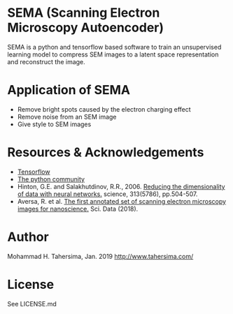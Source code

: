# SEMA (Scanning Electron Microscopy Autoencoder)

SEMA is a python and tensorflow based software to train an unsupervised learning model to compress SEM images to a latent space representation and reconstruct the image.

# Application of SEMA

* Remove bright spots caused by the electron charging effect
* Remove noise from an SEM image
* Give style to SEM images

# Resources & Acknowledgements

* [Tensorflow](https://www.tensorflow.org)
* [The python community](https://www.python.org/)
* Hinton, G.E. and Salakhutdinov, R.R., 2006. [Reducing the dimensionality of data with neural networks.](http://science.sciencemag.org/content/313/5786/504) science, 313(5786), pp.504-507.
* Aversa, R. et al. [The first annotated set of scanning electron microscopy images for nanoscience.](https://www.nature.com/articles/sdata2018172) Sci. Data (2018).

# Author
Mohammad H. Tahersima, Jan. 2019
http://www.tahersima.com/

# License
See LICENSE.md
